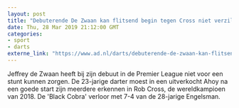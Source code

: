 ```yaml
---
layout: post
title: "Debuterende De Zwaan kan flitsend begin tegen Cross niet verzilveren"
date: Thu, 28 Mar 2019 21:12:00 GMT
categories: 
- sport 
- darts 
externe_link: "https://www.ad.nl/darts/debuterende-de-zwaan-kan-flitsend-begin-tegen-cross-niet-verzilveren~a089b996/"
---
```


Jeffrey de Zwaan heeft bij zijn debuut in de Premier League niet voor een stunt kunnen zorgen. De 23-jarige darter moest in een uitverkocht Ahoy na een goede start zijn meerdere erkennen in Rob Cross, de wereldkampioen van 2018. De 'Black Cobra' verloor met 7-4 van de 28-jarige Engelsman.
